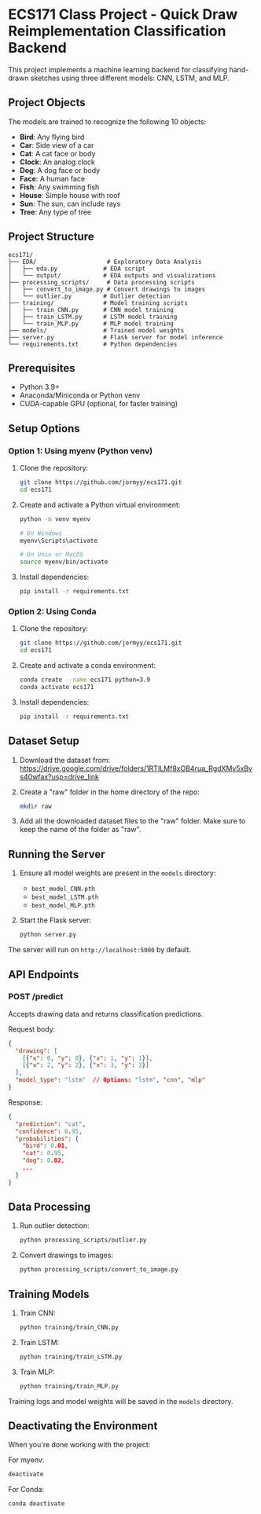 # ECS171 Class Project - Quick Draw Reimplementation Classification Backend

This project implements a machine learning backend for classifying hand-drawn sketches using three different models: CNN, LSTM, and MLP.

## Project Objects

The models are trained to recognize the following 10 objects:

- **Bird**: Any flying bird
- **Car**: Side view of a car
- **Cat**: A cat face or body
- **Clock**: An analog clock
- **Dog**: A dog face or body
- **Face**: A human face
- **Fish**: Any swimming fish
- **House**: Simple house with roof
- **Sun**: The sun, can include rays
- **Tree**: Any type of tree

## Project Structure
```
ecs171/
├── EDA/                    # Exploratory Data Analysis
│   ├── eda.py             # EDA script
│   └── output/            # EDA outputs and visualizations
├── processing_scripts/     # Data processing scripts
│   ├── convert_to_image.py # Convert drawings to images
│   └── outlier.py         # Outlier detection
├── training/              # Model training scripts
│   ├── train_CNN.py       # CNN model training
│   ├── train_LSTM.py      # LSTM model training
│   └── train_MLP.py       # MLP model training
├── models/                # Trained model weights
├── server.py              # Flask server for model inference
└── requirements.txt       # Python dependencies
```

## Prerequisites

- Python 3.9+
- Anaconda/Miniconda or Python venv
- CUDA-capable GPU (optional, for faster training)

## Setup Options

### Option 1: Using myenv (Python venv)

1. Clone the repository:
   ```bash
   git clone https://github.com/jormyy/ecs171.git
   cd ecs171
   ```

2. Create and activate a Python virtual environment:
   ```bash
   python -m venv myenv
   
   # On Windows
   myenv\Scripts\activate
   
   # On Unix or MacOS
   source myenv/bin/activate
   ```

3. Install dependencies:
   ```bash
   pip install -r requirements.txt
   ```

### Option 2: Using Conda

1. Clone the repository:
   ```bash
   git clone https://github.com/jormyy/ecs171.git
   cd ecs171
   ```

2. Create and activate a conda environment:
   ```bash
   conda create --name ecs171 python=3.9
   conda activate ecs171
   ```

3. Install dependencies:
   ```bash
   pip install -r requirements.txt
   ```

## Dataset Setup

1. Download the dataset from:
   https://drive.google.com/drive/folders/1RTILMf8xOB4rua_RgdXMv5xBvs40wfax?usp=drive_link

2. Create a "raw" folder in the home directory of the repo:
   ```bash
   mkdir raw
   ```

3. Add all the downloaded dataset files to the "raw" folder. Make sure to keep the name of the folder as "raw".

## Running the Server

1. Ensure all model weights are present in the `models` directory:
   - `best_model_CNN.pth`
   - `best_model_LSTM.pth`
   - `best_model_MLP.pth`

2. Start the Flask server:
   ```bash
   python server.py
   ```

The server will run on `http://localhost:5000` by default.

## API Endpoints

### POST /predict
Accepts drawing data and returns classification predictions.

Request body:
```json
{
  "drawing": [
    [{"x": 0, "y": 0}, {"x": 1, "y": 1}],
    [{"x": 2, "y": 2}, {"x": 3, "y": 3}]
  ],
  "model_type": "lstm"  // Options: "lstm", "cnn", "mlp"
}
```

Response:
```json
{
  "prediction": "cat",
  "confidence": 0.95,
  "probabilities": {
    "bird": 0.01,
    "cat": 0.95,
    "dog": 0.02,
    ...
  }
}
```

## Data Processing

1. Run outlier detection:
   ```bash
   python processing_scripts/outlier.py
   ```

2. Convert drawings to images:
   ```bash
   python processing_scripts/convert_to_image.py
   ```

## Training Models

1. Train CNN:
   ```bash
   python training/train_CNN.py
   ```

2. Train LSTM:
   ```bash
   python training/train_LSTM.py
   ```

3. Train MLP:
   ```bash
   python training/train_MLP.py
   ```

Training logs and model weights will be saved in the `models` directory.

## Deactivating the Environment

When you're done working with the project:

For myenv:
```bash
deactivate
```

For Conda:
```bash
conda deactivate
```
